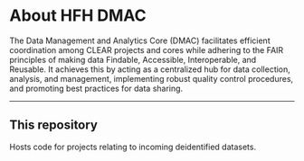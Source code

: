 # About HFH DMAC
The Data Management and Analytics Core (DMAC) facilitates efficient coordination among CLEAR projects and cores while adhering to the FAIR principles of making data Findable, Accessible, Interoperable, and Reusable. It achieves this by acting as a centralized hub for data collection, analysis, and management, implementing robust quality control procedures, and promoting best practices for data sharing.

---

## This repository
Hosts code for projects relating to incoming deidentified datasets. 
